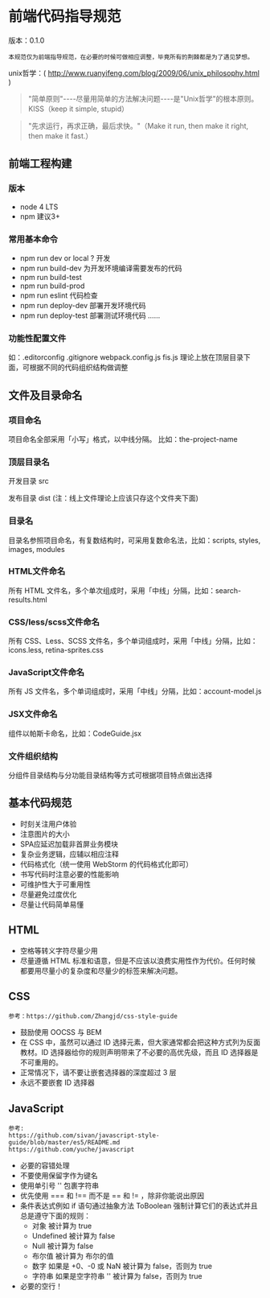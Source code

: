 # 前端代码指导规范

版本：0.1.0

    本规范仅为前端指导规范，在必要的时候可做相应调整，毕竟所有的荆棘都是为了遇见梦想。

unix哲学：( http://www.ruanyifeng.com/blog/2009/06/unix_philosophy.html )

> "简单原则"----尽量用简单的方法解决问题----是"Unix哲学"的根本原则。KISS（keep it simple, stupid）

> "先求运行，再求正确，最后求快。"（Make it run, then make it right, then make it fast.）

## 前端工程构建

### 版本

- node 4 LTS
- npm 建议3+

### 常用基本命令

- npm run dev or local ? 开发
- npm run build-dev  为开发环境编译需要发布的代码
- npm run build-test
- npm run build-prod
- npm run eslint 代码检查
- npm run deploy-dev 部署开发环境代码
- npm run deploy-test 部署测试环境代码
……

### 功能性配置文件

如：.editorconfig .gitignore webpack.config.js fis.js
理论上放在顶层目录下面，可根据不同的代码组织结构做调整

## 文件及目录命名

### 项目命名

项目命名全部采用「小写」格式，以中线分隔。
比如：the-project-name

### 顶层目录名

开发目录 src

发布目录 dist (注：线上文件理论上应该只存这个文件夹下面)

### 目录名

目录名参照项目命名，有复数结构时，可采用复数命名法，比如：scripts, styles, images, modules

### HTML文件命名

所有 HTML 文件名，多个单次组成时，采用「中线」分隔，比如：search-results.html

### CSS/less/scss文件命名

所有 CSS、Less、SCSS 文件名，多个单词组成时，采用「中线」分隔，比如：icons.less, retina-sprites.css

### JavaScript文件命名

所有 JS 文件名，多个单词组成时，采用「中线」分隔，比如：account-model.js

### JSX文件命名
组件以帕斯卡命名，比如：CodeGuide.jsx

### 文件组织结构
分组件目录结构与分功能目录结构等方式可根据项目特点做出选择

## 基本代码规范

- 时刻关注用户体验
- 注意图片的大小
- SPA应延迟加载非首屏业务模块
- 复杂业务逻辑，应辅以相应注释
- 代码格式化（统一使用 WebStorm 的代码格式化即可）
- 书写代码时注意必要的性能影响
- 可维护性大于可重用性
- 尽量避免过度优化
- 尽量让代码简单易懂

## HTML

- 空格等转义字符尽量少用
- 尽量遵循 HTML 标准和语意，但是不应该以浪费实用性作为代价。任何时候都要用尽量小的复杂度和尽量少的标签来解决问题。

## CSS

    参考：https://github.com/Zhangjd/css-style-guide
    
- 鼓励使用 OOCSS 与 BEM
- 在 CSS 中，虽然可以通过 ID 选择元素，但大家通常都会把这种方式列为反面教材。ID 选择器给你的规则声明带来了不必要的高优先级，而且 ID 选择器是不可重用的。
- 正常情况下，请不要让嵌套选择器的深度超过 3 层
- 永远不要嵌套 ID 选择器

## JavaScript

    参考: 
    https://github.com/sivan/javascript-style-guide/blob/master/es5/README.md
    https://github.com/yuche/javascript

- 必要的容错处理
- 不要使用保留字作为键名
- 使用单引号 '' 包裹字符串
- 优先使用 === 和 !== 而不是 == 和 != ，除非你能说出原因
- 条件表达式例如 if 语句通过抽象方法 ToBoolean 强制计算它们的表达式并且总是遵守下面的规则：
    - 对象 被计算为 true
    - Undefined 被计算为 false
    - Null 被计算为 false
    - 布尔值 被计算为 布尔的值
    - 数字 如果是 +0、-0 或 NaN 被计算为 false，否则为 true
    - 字符串 如果是空字符串 '' 被计算为 false，否则为 true
- 必要的空行！

